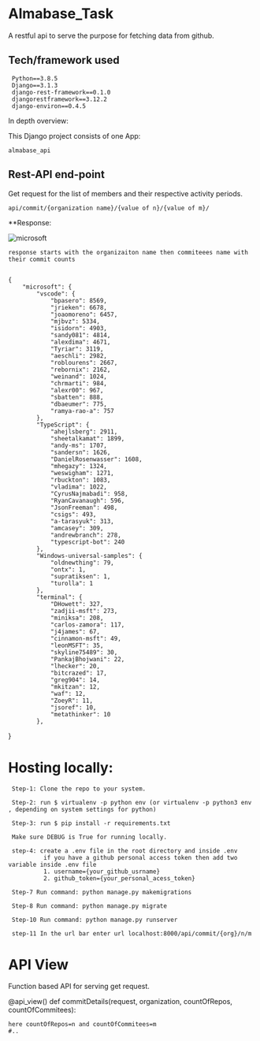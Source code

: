 # Almabase_Task

A restful api to serve the purpose for fetching data from github.

## Tech/framework used

     Python==3.8.5
     Django==3.1.3
     django-rest-framework==0.1.0
     djangorestframework==3.12.2
     django-environ==0.4.5


In depth overview:

This Django project consists of one App:

    almabase_api

## Rest-API end-point

Get request for the list of members and their respective activity periods.

    api/commit/{organization name}/{value of n}/{value of m}/

**Response:

![microsoft](https://user-images.githubusercontent.com/36321155/98555500-05244a00-22c8-11eb-839b-539e1e974e6c.png)

    
    response starts with the organizaiton name then commiteees name with their commit counts
    

    {
        "microsoft": {
            "vscode": {
                "bpasero": 8569,
                "jrieken": 6678,
                "joaomoreno": 6457,
                "mjbvz": 5334,
                "isidorn": 4903,
                "sandy081": 4814,
                "alexdima": 4671,
                "Tyriar": 3119,
                "aeschli": 2982,
                "roblourens": 2667,
                "rebornix": 2162,
                "weinand": 1024,
                "chrmarti": 984,
                "alexr00": 967,
                "sbatten": 888,
                "dbaeumer": 775,
                "ramya-rao-a": 757
            },
            "TypeScript": {
                "ahejlsberg": 2911,
                "sheetalkamat": 1899,
                "andy-ms": 1707,
                "sandersn": 1626,
                "DanielRosenwasser": 1608,
                "mhegazy": 1324,
                "weswigham": 1271,
                "rbuckton": 1083,
                "vladima": 1022,
                "CyrusNajmabadi": 958,
                "RyanCavanaugh": 596,
                "JsonFreeman": 498,
                "csigs": 493,
                "a-tarasyuk": 313,
                "amcasey": 309,
                "andrewbranch": 278,
                "typescript-bot": 240
            },
            "Windows-universal-samples": {
                "oldnewthing": 79,
                "ontx": 1,
                "supratiksen": 1,
                "turolla": 1
            },
            "terminal": {
                "DHowett": 327,
                "zadjii-msft": 273,
                "miniksa": 208,
                "carlos-zamora": 117,
                "j4james": 67,
                "cinnamon-msft": 49,
                "leonMSFT": 35,
                "skyline75489": 30,
                "PankajBhojwani": 22,
                "lhecker": 20,
                "bitcrazed": 17,
                "greg904": 14,
                "mkitzan": 12,
                "waf": 12,
                "ZoeyR": 11,
                "jsoref": 10,
                "metathinker": 10
            },

}


# Hosting locally:

     Step-1: Clone the repo to your system.

     Step-2: run $ virtualenv -p python env (or virtualenv -p python3 env , depending on system settings for python)

     Step-3: run $ pip install -r requirements.txt 

     Make sure DEBUG is True for running locally.
     
     step-4: create a .env file in the root directory and inside .env
              if you have a github personal access token then add two variable inside .env file
              1. username={your_github_usrname}
              2. github_token={your_personal_acess_token}
              
     Step-7 Run command: python manage.py makemigrations

     Step-8 Run command: python manage.py migrate

     Step-10 Run command: python manage.py runserver

     step-11 In the url bar enter url localhost:8000/api/commit/{org}/n/m

# API View

Function based API for serving get request.


@api_view()
def commitDetails(request, organization, countOfRepos, countOfCommitees):
    
    here countOfRepos=n and countOfCommitees=m
    #..
        
       


